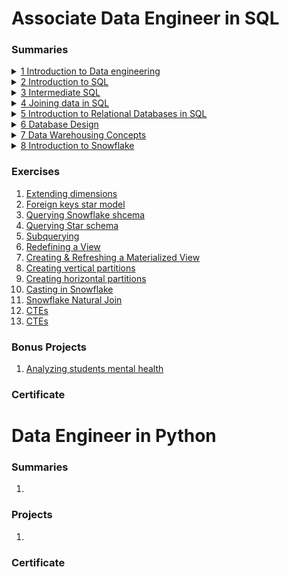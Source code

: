 # Associate Data Engineer in SQL

### Summaries

<details>
    <summary><a href="Courses/DE%20Asociate/1-Understanding%20DE/Understanding%20Data%20Engineering.md"> 1 Introduction to Data engineering </a></summary>

- [Data Structures](Courses/DE%20Asociate/1-Understanding%20DE/Understanding%20Data%20Engineering.md#data-structures)
- [SQL Databases](Courses/DE%20Asociate/1-Understanding%20DE/Understanding%20Data%20Engineering.md#sql-databases)
- [Data Lakes and Data Warehouses](Courses/DE%20Asociate/1-Understanding%20DE/Understanding%20Data%20Engineering.md#data-lakes-and-data-warehouses)
- [Processing Data](Courses/DE%20Asociate/1-Understanding%20DE/Understanding%20Data%20Engineering.md#processing-data)
- [Scheduling Data](Courses/DE%20Asociate/1-Understanding%20DE/Understanding%20Data%20Engineering.md#scheduling-data)
- [Parallel Computing](Courses/DE%20Asociate/1-Understanding%20DE/Understanding%20Data%20Engineering.md#parallel-computing)
- [Cloud Computing](Courses/DE%20Asociate/1-Understanding%20DE/Understanding%20Data%20Engineering.md#cloud-computing)
</details>

<details>
    <summary><a href="Courses/DE%20Asociate/2-Introduction%20to%20SQL/Intro%20to%20SQL.md"> 2 Introduction to SQL </a></summary>

- [Databases](Courses/DE%20Asociate/2-Introduction%20to%20SQL/Intro%20to%20SQL.md#databases)
- [Tables](Courses/DE%20Asociate/2-Introduction%20to%20SQL/Intro%20to%20SQL.md#tables)
- [Data](Courses/DE%20Asociate/2-Introduction%20to%20SQL/Intro%20to%20SQL.md#data)
- [Introducing Queries](Courses/DE%20Asociate/2-Introduction%20to%20SQL/Intro%20to%20SQL.md#introducing-queries)
</details>

<details>
    <summary><a href="Courses/DE%20Asociate/3-Intermediate%20SQL/Intermediate%20SQL.md"> 3 Intermediate SQL </a></summary>

- [Order of Execution](Courses/DE%20Asociate/3-Intermediate%20SQL/Intermediate%20SQL.md#order-of-execution)
- [Formatting](Courses/DE%20Asociate/3-Intermediate%20SQL/Intermediate%20SQL.md#formatting)
- [Order of Execution](Courses/DE%20Asociate/3-Intermediate%20SQL/Intermediate%20SQL.md#order-of-execution)
- [Filtering / WHERE](Courses/DE%20Asociate/3-Intermediate%20SQL/Intermediate%20SQL.md#filtering-/-where)
- [Count](Courses/DE%20Asociate/3-Intermediate%20SQL/Intermediate%20SQL.md#count)
- [Summarizing Data](Courses/DE%20Asociate/3-Intermediate%20SQL/Intermediate%20SQL.md#summarizing-data)
- [Arithmetic](Courses/DE%20Asociate/3-Intermediate%20SQL/Intermediate%20SQL.md#arithmetic)
- [NULL](Courses/DE%20Asociate/3-Intermediate%20SQL/Intermediate%20SQL.md#null)
- [Sorting](Courses/DE%20Asociate/3-Intermediate%20SQL/Intermediate%20SQL.md#sorting)
</details>

<details>
    <summary><a href="Courses/DE%20Asociate/4-Joining%20data%20in%20SQL/Joining%20data%20in%20SQL.md"> 4 Joining data in SQL </a></summary>

- [Defining Relationships](Courses/DE%20Asociate/4-Joining%20data%20in%20SQL/Joining%20data%20in%20SQL.md#defining-relationships)
- [Inner Join](Courses/DE%20Asociate/4-Joining%20data%20in%20SQL/Joining%20data%20in%20SQL.md#inner-join)
- [Multiple Joins](Courses/DE%20Asociate/4-Joining%20data%20in%20SQL/Joining%20data%20in%20SQL.md#multiple-joins)
- [Left and Right Joins](Courses/DE%20Asociate/4-Joining%20data%20in%20SQL/Joining%20data%20in%20SQL.md#left-and-right-joins)
- [Cross Join](Courses/DE%20Asociate/4-Joining%20data%20in%20SQL/Joining%20data%20in%20SQL.md#cross-join)
- [Self Join](Courses/DE%20Asociate/4-Joining%20data%20in%20SQL/Joining%20data%20in%20SQL.md#self-join)
- [Set theory for SQL joins](Courses/DE%20Asociate/4-Joining%20data%20in%20SQL/Joining%20data%20in%20SQL.md#set-theory-for-sql-joins)
- [Subqueries](Courses/DE%20Asociate/4-Joining%20data%20in%20SQL/Joining%20data%20in%20SQL.md#subqueries)
</details>

<details>
    <summary><a href="Courses/DE%20Asociate/5-Intro%20to%20RD%20in%20SQL/Intro%20to%20Relational%20Databases%20in%20SQL.md"> 5 Introduction to Relational Databases in SQL </a></summary>

- [Create Table](Courses/DE%20Asociate/5-Intro%20to%20RD%20in%20SQL/Intro%20to%20Relational%20Databases%20in%20SQL.md#create-table)
- [Migrate Data Between Tables](Courses/DE%20Asociate/5-Intro%20to%20RD%20in%20SQL/Intro%20to%20Relational%20Databases%20in%20SQL.md#migrate-data-between-tables)
- [Database Constraints](Courses/DE%20Asociate/5-Intro%20to%20RD%20in%20SQL/Intro%20to%20Relational%20Databases%20in%20SQL.md#database-constraints)
</details>

<details>
    <summary><a href="Courses/DE%20Asociate/6-DB%20design/Database%20Design.md"> 6 Database Design </a></summary>

- [OLTP and OLAP](Courses/DE%20Asociate/6-DB%20design/Database%20Design.md#oltp-and-olap)
- [Storing Data](Courses/DE%20Asociate/6-DB%20design/Database%20Design.md#storing-data)
- [What is DB Design?](Courses/DE%20Asociate/6-DB%20design/Database%20Design.md#what-is-db-design)
- [Database Schemas and Normalization](Courses/DE%20Asociate/6-DB%20design/Database%20Design.md#database-schemas-and-normalization)
- [Database Views](Courses/DE%20Asociate/6-DB%20design/Database%20Design.md#database-views)
- [Database Roles and Access Control](Courses/DE%20Asociate/6-DB%20design/Database%20Design.md#database-roles-and-access-control)
- [Table Partitioning](Courses/DE%20Asociate/6-DB%20design/Database%20Design.md#table-partitioning)
- [Picking a Database Management System](Courses/DE%20Asociate/6-DB%20design/Database%20Design.md#picking-a-database-management-system)
</details>

<details>
    <summary><a href="Courses/DE%20Asociate/7-Data%20Warehousing/data-warehousing-concepts.md"> 7 Data Warehousing Concepts </a></summary>

- [Data Warehouses vs. Data Lakes](Courses/DE%20Asociate/7-Data%20Warehousing/data-warehousing-concepts.md#data-warehouses-vs-data-lakes)
- [The Warehouse Lifecycle](Courses/DE%20Asociate/7-Data%20Warehousing/data-warehousing-concepts.md#the-warehouse-lifecycle)
- [Layers of a Data Warehouse](Courses/DE%20Asociate/7-Data%20Warehousing/data-warehousing-concepts.md#layers-of-a-data-warehouse)
- [Presentation Layer Groups](Courses/DE%20Asociate/7-Data%20Warehousing/data-warehousing-concepts.md#presentation-layer-groups)
- [Data Warehouse Architectures](Courses/DE%20Asociate/7-Data%20Warehousing/data-warehousing-concepts.md#data-warehouse-architectures)
- [OLAP & OLTP systems (again)](Courses/DE%20Asociate/7-Data%20Warehousing/data-warehousing-concepts.md#olap-and-oltp-systems)
- [Data Warehouse Data Modeling](Courses/DE%20Asociate/7-Data%20Warehousing/data-warehousing-concepts.md#data-warehouse-data-modeling)
- [Kimball's Four Step Process](Courses/DE%20Asociate/7-Data%20Warehousing/data-warehousing-concepts.md#kimballs-four-step-process)
- [Slowly Changing Dimensions](Courses/DE%20Asociate/7-Data%20Warehousing/data-warehousing-concepts.md#slowly-changing-dimensions)
- [Row vs. Column Data Store](Courses/DE%20Asociate/7-Data%20Warehousing/data-warehousing-concepts.md#row-vs-column-data-store)
- [ETL & ELT](Courses/DE%20Asociate/7-Data%20Warehousing/data-warehousing-concepts.md#etl-and-elt)
- [Data Cleaning](Courses/DE%20Asociate/7-Data%20Warehousing/data-warehousing-concepts.md#data-cleaning)
- [On Premise and Cloud Data Warehouses](Courses/DE%20Asociate/7-Data%20Warehousing/data-warehousing-concepts.md#on-premise-and-cloud-data-warehouses)
</details>

<details>
    <summary><a href="Courses/DE%20Asociate/8-Introduction%20to%20Snowflake/intro-to-snowflake.md"> 8 Introduction to Snowflake </a></summary>

- [What is Snowflake?](Courses/DE%20Asociate/8-Introduction%20to%20Snowflake/intro-to-snowflake.md#what-is-snowflake)
- [Snowflake Architecture](Courses/DE%20Asociate/8-Introduction%20to%20Snowflake/intro-to-snowflake.md#snowflake-architecture)
- [Snowflake Competitors](Courses/DE%20Asociate/8-Introduction%20to%20Snowflake/intro-to-snowflake.md#snowflake-competitors)
- [Connectiong to Snowflake and DDL commands](Courses/DE%20Asociate/8-Introduction%20to%20Snowflake/intro-to-snowflake.md#connecting-to-snowflake-and-ddl-commands)
- [Database Structures and DML](Courses/DE%20Asociate/8-Introduction%20to%20Snowflake/intro-to-snowflake.md#database-structures-and-dml)
- [Data Type and Conversion](Courses/DE%20Asociate/8-Introduction%20to%20Snowflake/intro-to-snowflake.md#data-type-and-conversion)
- [Joining in Snowflake](Courses/DE%20Asociate/8-Introduction%20to%20Snowflake/intro-to-snowflake.md#joining-in-snowflake)
- [Handling Semi-structured Data](Courses/DE%20Asociate/8-Introduction%20to%20Snowflake/intro-to-snowflake.md#handling-semi-structured-data)
</details>

### Exercises
1. [Extending dimensions](Courses/DE%20Asociate/Exercises/extending-dimensions.md) <br>
2. [Foreign keys star model](Courses/DE%20Asociate/Exercises/foreign-keys-star-model.md) <br>
3. [Querying Snowflake shcema](Courses/DE%20Asociate/Exercises/querying-snowflake-schema.md) <br>
4. [Querying Star schema](Courses/DE%20Asociate/Exercises/querying-star-schema.md) <br>
5. [Subquerying](Courses/DE%20Asociate/Exercises/subquerying.md) <br>
6. [Redefining a View](Courses/DE%20Asociate/Exercises/redefining-a-view.md) <br>
7. [Creating & Refreshing a Materialized View](Courses/DE%20Asociate/Exercises/creating-and-refreshing-materialized-view.md) <br>
8. [Creating vertical partitions](Courses/DE%20Asociate/Exercises/creating-vertical-partitions.md) <br>
9. [Creating horizontal partitions](Courses/DE%20Asociate/Exercises/creating-horizontal-partitions.md) <br>
10. [Casting in Snowflake](Courses\DE%20Asociate\Exercises\data-type-conversion-snowflake.md)<br>
11. [Snowflake Natural Join](Courses\DE%20Asociate\Exercises\snowflake-natural-join.md)<br>
12. [CTEs](Courses\DE%20Asociate\Exercises\cte.md)<br>
13. [CTEs](Courses\DE%20Asociate\Exercises\early-filtering.md)<br>

### Bonus Projects
1. [Analyzing students mental health](Courses/DE%20Asociate/Projects/analyzing-students-mental-health/exercise.md)

### Certificate


# Data Engineer in Python
### Summaries
1. 

### Projects
1. 

### Certificate
